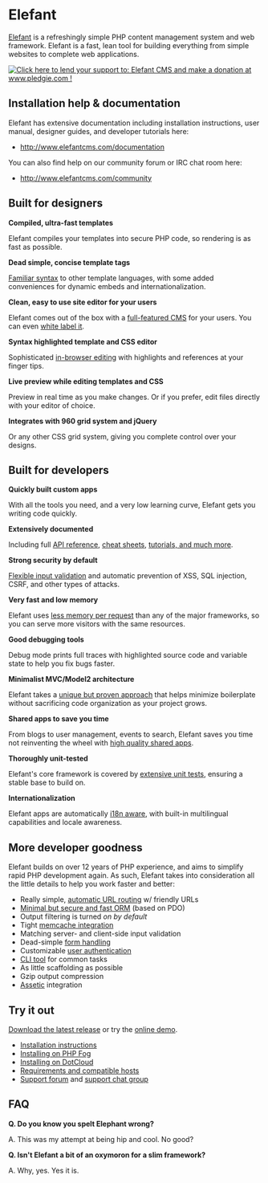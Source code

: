 # Elefant

[Elefant](http://www.elefantcms.com/) is a refreshingly simple PHP content management
system and web framework. Elefant is a fast, lean tool for building everything from
simple websites to complete web applications.

<a href='http://www.pledgie.com/campaigns/16594'><img alt='Click here to lend your support to: Elefant CMS and make a donation at www.pledgie.com !' src='http://www.pledgie.com/campaigns/16594.png?skin_name=chrome' border='0' /></a>

## Installation help & documentation

Elefant has extensive documentation including installation instructions, user manual,
designer guides, and developer tutorials here:

* http://www.elefantcms.com/documentation

You can also find help on our community forum or IRC chat room here:

* http://www.elefantcms.com/community

## Built for designers

**Compiled, ultra-fast templates**

Elefant compiles your templates into secure PHP code, so rendering is as fast as
possible.

**Dead simple, concise template tags**

[Familiar syntax](http://www.elefantcms.com/wiki/Templates) to other template
languages, with some added conveniences for dynamic embeds and internationalization.

**Clean, easy to use site editor for your users**

Elefant comes out of the box with a [full-featured CMS](http://www.elefantcms.com/wiki/The-page-editor)
for your users. You can even [white label it](http://www.elefantcms.com/wiki/White-labelling-the-CMS).

**Syntax highlighted template and CSS editor**

Sophisticated [in-browser editing](http://www.elefantcms.com/wiki/Setting-up-your-custom-designs)
with highlights and references at your finger tips.

**Live preview while editing templates and CSS**

Preview in real time as you make changes. Or if you prefer, edit files directly with
your editor of choice.

**Integrates with 960 grid system and jQuery**

Or any other CSS grid system, giving you complete control over your designs.

## Built for developers

**Quickly built custom apps**

With all the tools you need, and a very low learning curve, Elefant gets you writing
code quickly.

**Extensively documented**

Including full [API reference](http://www.elefantcms.com/wiki/API-reference),
[cheat sheets](http://www.elefantcms.com/wiki/Cheat-sheet),
[tutorials, and much more](https://github.com/jbroadway/elefant/wiki/Developers).

**Strong security by default**

[Flexible input validation](http://www.elefantcms.com/wiki/Forms-and-input-validation)
and automatic prevention of XSS, SQL injection, CSRF, and other types of attacks.

**Very fast and low memory**

Elefant uses [less memory per request](http://www.elefantcms.com/wiki/Performance)
than any of the major frameworks, so you can serve more visitors with the same resources.

**Good debugging tools**

Debug mode prints full traces with highlighted source code and variable state to
help you fix bugs faster.

**Minimalist MVC/Model2 architecture**

Elefant takes a [unique but proven approach](http://www.elefantcms.com/wiki/Elefant-architecture)
that helps minimize boilerplate without sacrificing code organization as your project grows.

**Shared apps to save you time**

From blogs to user management, events to search, Elefant saves you time not reinventing
the wheel with [high quality shared apps](http://www.elefantcms.com/shared-apps).

**Thoroughly unit-tested**

Elefant's core framework is covered by
[extensive unit tests](https://github.com/jbroadway/elefant/tree/master/tests),
ensuring a stable base to build on.

**Internationalization**

Elefant apps are automatically [i18n aware](http://www.elefantcms.com/wiki/Internationalization),
with built-in multilingual capabilities and locale awareness.

## More developer goodness

Elefant builds on over 12 years of PHP experience, and aims to simplify rapid PHP
development again. As such, Elefant takes into consideration all the little details
to help you work faster and better:

* Really simple, [automatic URL routing](http://www.elefantcms.com/wiki/Page-routing-and-handler-basics) w/ friendly URLs
* [Minimal but secure and fast ORM](http://www.elefantcms.com/wiki/Database-API-and-models) (based on PDO)
* Output filtering is turned *on by default*
* Tight [memcache integration](http://www.elefantcms.com/wiki/Memcache)
* Matching server- and client-side input validation
* Dead-simple [form handling](http://www.elefantcms.com/wiki/Forms-and-input-validation)
* Customizable [user authentication](http://www.elefantcms.com/wiki/Custom-user-authentication)
* [CLI tool](http://www.elefantcms.com/wiki/Command-line-usage) for common tasks
* As little scaffolding as possible
* Gzip output compression
* [Assetic](http://github.com/jbroadway/assetic) integration

## Try it out

[Download the latest release](http://www.elefantcms.com/download) or try the
[online demo](http://www.elefantcms.com/demo).

* [Installation instructions](http://www.elefantcms.com/wiki/Getting-started)
* [Installing on PHP Fog](http://www.elefantcms.com/wiki/Installing-Elefant-on-PHP-Fog)
* [Installing on DotCloud](http://www.elefantcms.com/wiki/Installing-Elefant-on-DotCloud)
* [Requirements and compatible hosts](http://www.elefantcms.com/wiki/Requirements)
* [Support forum](http://www.elefantcms.com/forum/) and [support chat group](https://convore.com/elefantcms/)

## FAQ

**Q. Do you know you spelt Elephant wrong?**

A. This was my attempt at being hip and cool. No good?

**Q. Isn't Elefant a bit of an oxymoron for a slim framework?**

A. Why, yes. Yes it is.
